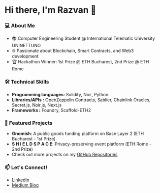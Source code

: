 # Hi there, I'm Razvan 👋

### 💻 About Me
- 📚 Computer Engineering Student @ International Telematic University UNINETTUNO
- 🌐 Passionate about Blockchain, Smart Contracts, and Web3 development
- 🏆 Hackathon Winner: 1st Prize @ ETH Bucharest, 2nd Prize @ ETH Rome

### 🛠️ Technical Skills
- **Programming languages:** Solidity, Noir, Python
- **Libraries/APIs :** OpenZeppelin Contracts, Sablier, Chainlink Oracles, Secret.js, Noir.js, Next.js
- **Frameworks :** Foundry, Scaffold-ETH2

### 🚀 Featured Projects
- **Gnomish**: A public goods funding platform on Base Layer 2 (ETH Bucharest - 1st Prize)
- **S H I E L D S P A C E**: Privacy-preserving event platform (ETH Rome - 2nd Prize)
- Check out more projects on my [GitHub Repositories](https://github.com/MihRazvan?tab=repositories)

### 📫 Let's Connect!
- [LinkedIn](https://www.linkedin.com/in/razvanmih/)
- [Medium Blog](https://medium.com/@mihrazvan)
